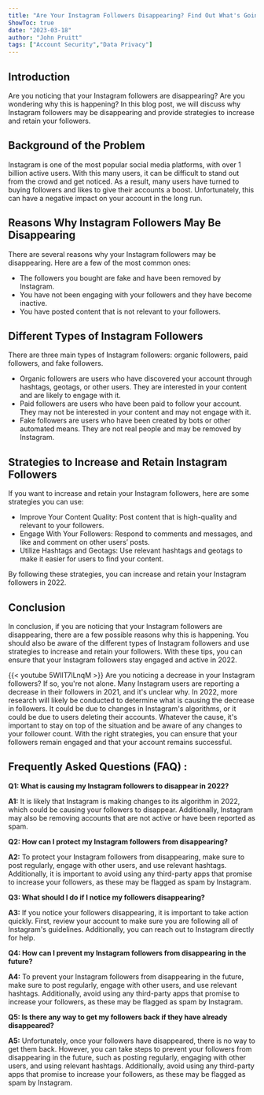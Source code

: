 ```yaml
---
title: "Are Your Instagram Followers Disappearing? Find Out What's Going On in 2022!"
ShowToc: true 
date: "2023-03-18"
author: "John Pruitt" 
tags: ["Account Security","Data Privacy"]
---
```

## Introduction

Are you noticing that your Instagram followers are disappearing? Are you wondering why this is happening? In this blog post, we will discuss why Instagram followers may be disappearing and provide strategies to increase and retain your followers. 

## Background of the Problem

Instagram is one of the most popular social media platforms, with over 1 billion active users. With this many users, it can be difficult to stand out from the crowd and get noticed. As a result, many users have turned to buying followers and likes to give their accounts a boost. Unfortunately, this can have a negative impact on your account in the long run. 

## Reasons Why Instagram Followers May Be Disappearing

There are several reasons why your Instagram followers may be disappearing. Here are a few of the most common ones:

- The followers you bought are fake and have been removed by Instagram. 
- You have not been engaging with your followers and they have become inactive. 
- You have posted content that is not relevant to your followers.

## Different Types of Instagram Followers

There are three main types of Instagram followers: organic followers, paid followers, and fake followers. 

- Organic followers are users who have discovered your account through hashtags, geotags, or other users. They are interested in your content and are likely to engage with it. 
- Paid followers are users who have been paid to follow your account. They may not be interested in your content and may not engage with it. 
- Fake followers are users who have been created by bots or other automated means. They are not real people and may be removed by Instagram. 

## Strategies to Increase and Retain Instagram Followers

If you want to increase and retain your Instagram followers, here are some strategies you can use:

- Improve Your Content Quality: Post content that is high-quality and relevant to your followers.
- Engage With Your Followers: Respond to comments and messages, and like and comment on other users’ posts.
- Utilize Hashtags and Geotags: Use relevant hashtags and geotags to make it easier for users to find your content.

By following these strategies, you can increase and retain your Instagram followers in 2022. 

## Conclusion

In conclusion, if you are noticing that your Instagram followers are disappearing, there are a few possible reasons why this is happening. You should also be aware of the different types of Instagram followers and use strategies to increase and retain your followers. With these tips, you can ensure that your Instagram followers stay engaged and active in 2022.

{{< youtube 5WIlT7lLnqM >}} 
Are you noticing a decrease in your Instagram followers? If so, you're not alone. Many Instagram users are reporting a decrease in their followers in 2021, and it's unclear why. In 2022, more research will likely be conducted to determine what is causing the decrease in followers. It could be due to changes in Instagram's algorithms, or it could be due to users deleting their accounts. Whatever the cause, it's important to stay on top of the situation and be aware of any changes to your follower count. With the right strategies, you can ensure that your followers remain engaged and that your account remains successful.

## Frequently Asked Questions (FAQ) :
**Q1: What is causing my Instagram followers to disappear in 2022?**

**A1:** It is likely that Instagram is making changes to its algorithm in 2022, which could be causing your followers to disappear. Additionally, Instagram may also be removing accounts that are not active or have been reported as spam. 

**Q2: How can I protect my Instagram followers from disappearing?**

**A2:** To protect your Instagram followers from disappearing, make sure to post regularly, engage with other users, and use relevant hashtags. Additionally, it is important to avoid using any third-party apps that promise to increase your followers, as these may be flagged as spam by Instagram. 

**Q3: What should I do if I notice my followers disappearing?**

**A3:** If you notice your followers disappearing, it is important to take action quickly. First, review your account to make sure you are following all of Instagram's guidelines. Additionally, you can reach out to Instagram directly for help. 

**Q4: How can I prevent my Instagram followers from disappearing in the future?**

**A4:** To prevent your Instagram followers from disappearing in the future, make sure to post regularly, engage with other users, and use relevant hashtags. Additionally, avoid using any third-party apps that promise to increase your followers, as these may be flagged as spam by Instagram. 

**Q5: Is there any way to get my followers back if they have already disappeared?**

**A5:** Unfortunately, once your followers have disappeared, there is no way to get them back. However, you can take steps to prevent your followers from disappearing in the future, such as posting regularly, engaging with other users, and using relevant hashtags. Additionally, avoid using any third-party apps that promise to increase your followers, as these may be flagged as spam by Instagram.


